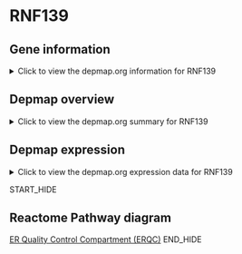 <h1>RNF139</h1>

<h2>Gene information</h2>
<details>
  <summary>Click to view the depmap.org information for RNF139</summary>
  <iframe src="https://depmap.org/portal/gene/RNF139?tab=about" style="border:none;width:100%;height:800px"></iframe>
</details>

<h2>Depmap overview</h2>
<details>
  <summary>Click to view the depmap.org summary for RNF139</summary>
  <iframe src="https://depmap.org/portal/gene/RNF139?tab=overview" style="border:none;width:100%;height:800px"></iframe>
</details>

<h2>Depmap expression</h2>
<details>
  <summary>Click to view the depmap.org expression data for RNF139</summary>
  <iframe src="https://depmap.org/portal/gene/RNF139?tab=characterization" style="border:none;width:100%;height:800px"></iframe>
</details>


START_HIDE
<h2>Reactome Pathway diagram</h2>
<a href="https://reactome.org/PathwayBrowser/#/R-HSA-901032">ER Quality Control Compartment (ERQC)</a>
END_HIDE


